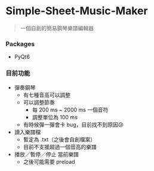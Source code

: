# Simple-Sheet-Music-Maker

> 一個自創的簡易鋼琴樂譜編輯器

### Packages
  * PyQt6

### 目前功能
  * 彈奏鋼琴
    * 有七種音高可以調整
    * 可以調整節奏
      * 每 200 ms ~ 2000 ms 一個音符
      * 調整單位為 100 ms
    * 有時候彈一彈會卡 bug，目前找不到原因😢
  * 讀入樂譜檔
    * 暫定為 .txt（之後會自創檔案）
    * 目前不支援超過一個音高的樂譜
  * 播放／暫停／停止 當前樂譜
    * 之後可能需要 preload